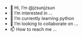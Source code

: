 - 👋 Hi, I’m @jzsunjzsun
- 👀 I’m interested in ...
- 🌱 I’m currently learning python
- 💞️ I’m looking to collaborate on ...
- 📫 How to reach me ...

<!---
jzsunjzsun/jzsunjzsun is a ✨ special ✨ repository because its `README.md` (this file) appears on your GitHub profile.
You can click the Preview link to take a look at your changes.
--->
